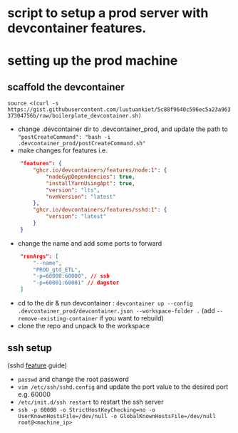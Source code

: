 # script to setup a prod server with devcontainer features.

# setting up the prod machine

## scaffold the devcontainer 
`source <(curl -s https://gist.githubusercontent.com/luutuankiet/5c88f9640c596ec5a23a96337304756b/raw/boilerplate_devcontainer.sh)`
- change .devcontainer dir to .devcontainer_prod, and update the path to `"postCreateCommand": "bash -i .devcontainer_prod/postCreateCommand.sh"`
- make changes for features i.e.
```json
	"features": {
		"ghcr.io/devcontainers/features/node:1": {
			"nodeGypDependencies": true,
			"installYarnUsingApt": true,
			"version": "lts",
			"nvmVersion": "latest"
		},
		"ghcr.io/devcontainers/features/sshd:1": {
			"version": "latest"
		}
    }
```
- change the name and add some ports to forward
```json
	"runArgs": [
		"--name",
		"PROD_gtd_ETL",
		"-p=60000:60000", // ssh
		"-p=60001:60001" // dagster
	]
```
- cd to the dir & run devcontainer : 
 `devcontainer up --config .devcontainer_prod/devcontainer.json --workspace-folder .`
(add `--remove-existing-container` if you want to rebuild)
- clone the repo and unpack to the workspace

## ssh setup
(sshd [feature](https://github.com/devcontainers/features/tree/main/src/sshd) guide)
- `passwd` and change the root password
- `vim /etc/ssh/sshd.config` and update the port value to the desired port e.g. 60000
- `/etc/init.d/ssh restart` to restart the ssh server
- `ssh -p 60000 -o StrictHostKeyChecking=no -o UserKnownHostsFile=/dev/null -o GlobalKnownHostsFile=/dev/null root@<machine_ip>`